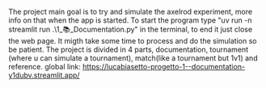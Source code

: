 The project main goal is to try and simulate the axelrod experiment, more info on that when the app is started.
To start the program type "uv run -n streamlit run .\1_📚_Documentation.py" in the terminal, to end it just close the web page.
It migth take some time to process and do the simulation so be patient.
The project is divided in 4 parts, documentation, tournament (where u can simulate a tournament), match(like a tournament but 1v1) and reference.
global link: https://lucabiasetto-progetto-1--documentation-y1dubv.streamlit.app/

